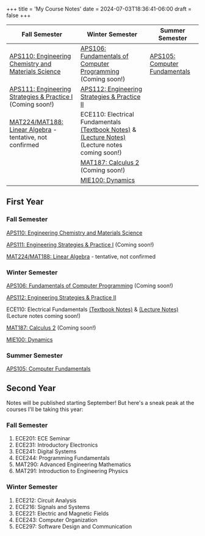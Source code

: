 +++
title = 'My Course Notes'
date = 2024-07-03T18:36:41-06:00
draft = false
+++

| Fall Semester | Winter Semester | Summer Semester |
|---|---|---------|
| [APS110: Engineering Chemistry and Materials Science](/files/firstyear/aps110.pdf) | [APS106: Fundamentals of Computer Programming]() (Coming soon!) |    [APS105: Computer Fundamentals](/files/firstyear/aps105.pdf)    |
| [APS111: Engineering Strategies & Practice I]() (Coming soon!) | [APS112: Engineering Strategies & Practice II](/files/firstyear/aps112.pdf) |        |
| [MAT224/MAT188: Linear Algebra]() - tentative, not confirmed | ECE110: Electrical Fundamentals [(Textbook Notes)](/files/firstyear/ece110tb.pdf) & [(Lecture Notes)]() (Lecture notes coming soon!) |        |
|  | [MAT187: Calculus 2]() (Coming soon!) |        |
|  | [MIE100: Dynamics](/files/firstyear/mie100.pdf) |  |

## First Year
### Fall Semester
[APS110: Engineering Chemistry and Materials Science](/files/firstyear/aps110.pdf)

[APS111: Engineering Strategies & Practice I]() (Coming soon!)

[MAT224/MAT188: Linear Algebra]() - tentative, not confirmed

### Winter Semester
[APS106: Fundamentals of Computer Programming]() (Coming soon!)

[APS112: Engineering Strategies & Practice II](/files/firstyear/aps112.pdf)

ECE110: Electrical Fundamentals [(Textbook Notes)](/files/firstyear/ece110tb.pdf) & [(Lecture Notes)]() (Lecture notes coming soon!)

[MAT187: Calculus 2]() (Coming soon!)

[MIE100: Dynamics](/files/firstyear/mie100.pdf)

### Summer Semester
[APS105: Computer Fundamentals](/files/firstyear/aps105.pdf)

## Second Year
Notes will be published starting September! But here's a sneak peak at the courses I'll be taking this year:
### Fall Semester
1. ECE201: ECE Seminar
2. ECE231: Introductory Electronics
3. ECE241: Digital Systems
4. ECE244: Programming Fundamentals
5. MAT290: Advanced Engineering Mathematics
6. MAT291: Introduction to Engineering Physics

### Winter Semester
1. ECE212: Circuit Analysis
2. ECE216: Signals and Systems
3. ECE221: Electric and Magnetic Fields
4. ECE243: Computer Organization
5. ECE297: Software Design and Communication 
